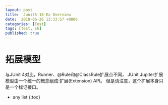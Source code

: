 ```yaml
---
layout: post
title:  Junit5-18-Ex Overview
date:  2018-06-26 13:33:57 +0800
categories: [Test]
tags: [test, sh]
published: true
---
```


# 拓展模型

与JUnit 4对比，Runner、@Rule和@ClassRule扩展点不同，
JUnit Jupiter扩展模型由一个统一的概念组成:扩展(Extension) API。
但是请注意，这个扩展本身只是一个标记接口。



* any list
{:toc}
